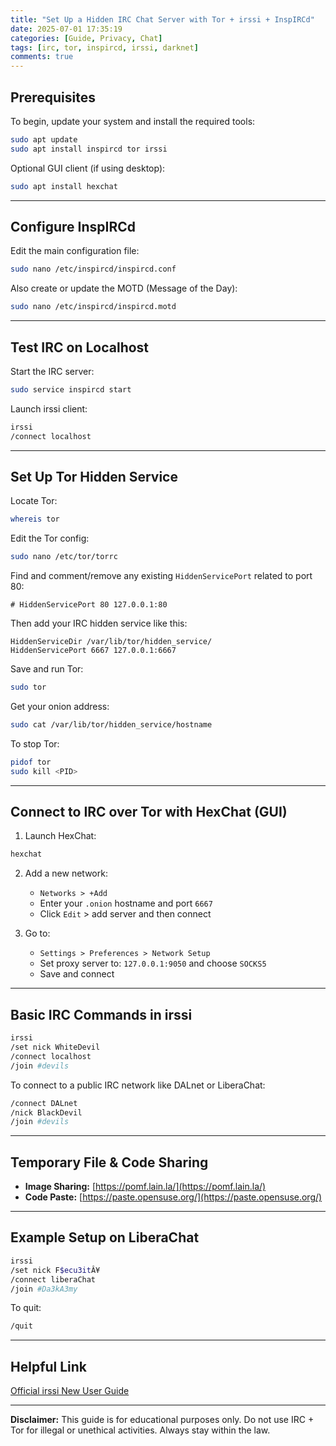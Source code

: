 ```yaml
---
title: "Set Up a Hidden IRC Chat Server with Tor + irssi + InspIRCd"
date: 2025-07-01 17:35:19 
categories: [Guide, Privacy, Chat]
tags: [irc, tor, inspircd, irssi, darknet]
comments: true
---
```


## Prerequisites

To begin, update your system and install the required tools:

```bash
sudo apt update
sudo apt install inspircd tor irssi
```

Optional GUI client (if using desktop):

```bash
sudo apt install hexchat
```

---

## Configure InspIRCd

Edit the main configuration file:

```bash
sudo nano /etc/inspircd/inspircd.conf
```

Also create or update the MOTD (Message of the Day):

```bash
sudo nano /etc/inspircd/inspircd.motd
```

---

## Test IRC on Localhost

Start the IRC server:

```bash
sudo service inspircd start
```

Launch irssi client:

```bash
irssi
/connect localhost
```

---

## Set Up Tor Hidden Service

Locate Tor:

```bash
whereis tor
```

Edit the Tor config:

```bash
sudo nano /etc/tor/torrc
```

Find and comment/remove any existing `HiddenServicePort` related to port 80:

```text
# HiddenServicePort 80 127.0.0.1:80
```

Then add your IRC hidden service like this:

```text
HiddenServiceDir /var/lib/tor/hidden_service/
HiddenServicePort 6667 127.0.0.1:6667
```

Save and run Tor:

```bash
sudo tor
```

Get your onion address:

```bash
sudo cat /var/lib/tor/hidden_service/hostname
```

To stop Tor:

```bash
pidof tor
sudo kill <PID>
```

---

## Connect to IRC over Tor with HexChat (GUI)

1. Launch HexChat:

```bash
hexchat
```

2. Add a new network:
   - `Networks > +Add`
   - Enter your `.onion` hostname and port `6667`
   - Click `Edit` > add server and then connect

3. Go to:
   - `Settings > Preferences > Network Setup`
   - Set proxy server to: `127.0.0.1:9050` and choose `SOCKS5`
   - Save and connect

---

## Basic IRC Commands in irssi

```bash
irssi
/set nick WhiteDevil
/connect localhost
/join #devils
```

To connect to a public IRC network like DALnet or LiberaChat:

```bash
/connect DALnet
/nick BlackDevil
/join #devils
```

---

## Temporary File & Code Sharing

- **Image Sharing:** [https://pomf.lain.la/](https://pomf.lain.la/)
- **Code Paste:** [https://paste.opensuse.org/](https://paste.opensuse.org/)

---

## Example Setup on LiberaChat

```bash
irssi
/set nick F$ecu3itÂ¥
/connect liberaChat
/join #Da3kA3my
```

To quit:

```bash
/quit
```

---

## Helpful Link

[Official irssi New User Guide](https://irssi.org/New-users/)

---

**Disclaimer:** This guide is for educational purposes only. Do not use IRC + Tor for illegal or unethical activities. Always stay within the law.

